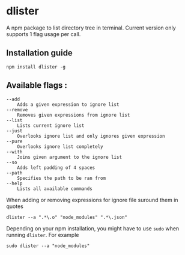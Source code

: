 # dlister

A npm package to list directory tree in terminal. Current version only supports 1 flag usage per call.

## Installation guide

```
npm install dlister -g
```

## Available flags :

```
--add
    Adds a given expression to ignore list
--remove
    Removes given expressions from ignore list
--list
    Lists current ignore list
--just
    Overlooks ignore list and only ignores given expression
--pure
    Overlooks ignore list completely
--with
    Joins given argument to the ignore list
--so
    Adds left padding of 4 spaces
--path
    Specifies the path to be ran from
--help
    Lists all available commands

```

When adding or removing expressions for ignore file suround them in quotes

```
dlister --a ".*\.o" "node_modules" ".*\.json"
```

Depending on your npm installation, you might have to use `sudo` when running `dlister`. For example

```
sudo dlister --a "node_modules"
```
